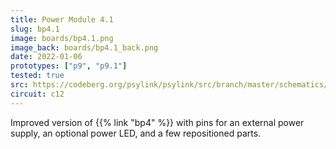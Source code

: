 ```yaml
---
title: Power Module 4.1
slug: bp4.1
image: boards/bp4.1.png
image_back: boards/bp4.1_back.png
date: 2022-01-06
prototypes: ["p9", "p9.1"]
tested: true
src: https://codeberg.org/psylink/psylink/src/branch/master/schematics/bp4.1.kicad_pcb
circuit: c12
---
```


Improved version of {{% link "bp4" %}} with pins for an external power supply,
an optional power LED, and a few repositioned parts.
